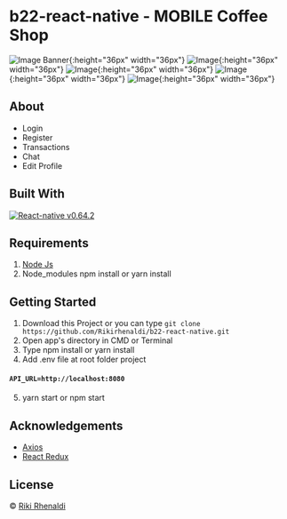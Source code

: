 # b22-react-native -  MOBILE Coffee Shop
![Image Banner](src/assets/img/app1.png){:height="36px" width="36px"}
![Image](src/assets/img/app2.png){:height="36px" width="36px"}
![Image](src/assets/img/app3.png){:height="36px" width="36px"}
![Image](src/assets/img/app4.png){:height="36px" width="36px"}
![Image](src/assets/img/app5.png){:height="36px" width="36px"}

## About
- Login
- Register
- Transactions
- Chat
- Edit Profile


## Built With

[![React-native v0.64.2](https://img.shields.io/badge/React%20Native%20-v0.64.2-blue.svg?style=flat)](https://github.com/facebook/react-native)



## Requirements
1. [Node Js](https://nodejs.org/en/)
2. Node_modules npm install or yarn install


## Getting Started
1. Download this Project or you can type `git clone https://github.com/Rikirhenaldi/b22-react-native.git`
2. Open app's directory in CMD or Terminal
3. Type npm install or yarn install
4. Add .env file at root folder project

#### `API_URL=http://localhost:8080`
5. yarn start or npm start

## Acknowledgements
* [Axios](https://axios-http.com/docs/api_intro)
* [React Redux](https://react-redux.js.org/)

## License
© [Riki Rhenaldi](https://github.com/Rikirhenaldi)
